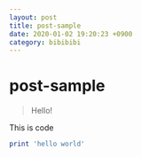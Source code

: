 ```yaml
---
layout: post
title: post-sample
date: 2020-01-02 19:20:23 +0900
category: bibibibi
---
```

# post-sample
> Hello!

This is code
```ruby
print 'hello world'
```
